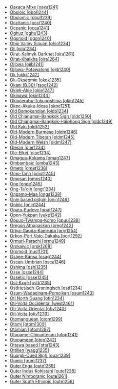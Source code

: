 - [Oaxaca Mixe [oaxa1241]](tree/mixe1284/mixe1286/oaxa1241/md.ini)
- [Oboloic [obol1244]](tree/atla1278/volt1241/benu1247/delt1251/obol1242/obol1244/md.ini)
- [Obulomic [obul1239]](tree/atla1278/volt1241/benu1247/delt1251/cent2028/kugb1242/obul1239/md.ini)
- [Occitanic [occi1240]](tree/indo1319/ital1284/lati1262/lati1263/impe1234/roma1334/ital1285/west2813/shif1234/sout3183/occi1240/md.ini)
- [Oceanic [ocea1241]](tree/aust1307/nucl1752/mala1545/cent2237/east2712/ocea1241/md.ini)
- [Oghuz [oghu1243]](tree/turk1311/comm1245/oghu1243/md.ini)
- [Ogonoid [ogon1240]](tree/atla1278/volt1241/benu1247/delt1251/ogon1240/md.ini)
- [Ohio Valley Siouan [ohio1234]](tree/siou1252/core1249/ohio1234/md.ini)
- [Oil [oila1234]](tree/indo1319/ital1284/lati1262/lati1263/impe1234/roma1334/ital1285/west2813/shif1234/nort3208/gall1280/oila1234/md.ini)
- [Oirat-Kalmyk-Darkhat [oira1261]](tree/mong1329/oira1260/oira1264/oira1261/md.ini)
- [Oirat-Khalkha [oira1264]](tree/mong1329/oira1260/oira1264/md.ini)
- [Ojibwa [ojib1241]](tree/algi1248/algo1256/east2765/ojib1240/ojib1241/md.ini)
- [Ojibwa-Potawatomi [ojib1240]](tree/algi1248/algo1256/east2765/ojib1240/md.ini)
- [Ok [okkk1242]](tree/nucl1709/cent2116/awyu1265/okok1235/okkk1242/md.ini)
- [Ok-Oksapmin [okok1235]](tree/nucl1709/cent2116/awyu1265/okok1235/md.ini)
- [Okani (B.30) [tsog1242]](tree/atla1278/volt1241/benu1247/bant1294/sout3152/narr1281/bant1295/b10b1234/tsog1242/md.ini)
- [Okiek-Akie [okie1247]](tree/nilo1247/sout2830/kale1246/okie1247/md.ini)
- [Okinawa [okin1244]](tree/japo1237/ryuk1243/nort3255/okin1244/md.ini)
- [Okinoerabu-Tokunoshima [okin1245]](tree/japo1237/ryuk1243/nort3255/amam1245/nucl1644/okin1245/md.ini)
- [Okpe-Akuku-Idesa [okpe1251]](tree/atla1278/volt1241/benu1247/akpe1249/edoi1239/nort3183/sout3171/okpe1251/md.ini)
- [Old Bomokandian [oldb1234]](tree/atla1278/volt1241/benu1247/bant1294/sout3152/narr1281/abab1240/oldb1234/md.ini)
- [Old Chiangmai-Bangkok Sign [oldc1250]](tree/sign1238/deaf1237/oldc1249/oldc1250/md.ini)
- [Old Chiangmai-Bangkok-Haiphong Sign [oldc1249]](tree/sign1238/deaf1237/oldc1249/md.ini)
- [Old Kuki [oldk1252]](tree/sino1245/kuki1245/kuki1246/oldk1252/md.ini)
- [Old-Modern Burmese [oldm1246]](tree/sino1245/burm1265/lolo1265/burm1266/sout3159/nucl1730/oldm1246/md.ini)
- [Old-Modern Tibetan [oldm1245]](tree/sino1245/bodi1256/bodi1257/oldm1245/md.ini)
- [Old-Modern Welsh [oldm1247]](tree/indo1319/celt1248/nucl1715/tgbc1234/insu1254/bryt1239/oldm1247/md.ini)
- [Oleran [oler1234]](tree/atla1278/volt1241/benu1247/kain1275/kain1276/uppe1457/oler1234/md.ini)
- [Olo-Elkei [oloe1234]](tree/nucl1708/auol1234/oloe1234/md.ini)
- [Omagua-Kokama [omag1247]](tree/tupi1275/mawe1252/awet1245/tupi1276/tupi1287/omag1247/md.ini)
- [Ombambaic [omba1243]](tree/atla1278/volt1241/benu1247/bant1294/sout3152/narr1281/cent2260/njeb1243/mber1262/tsit1234/omba1243/md.ini)
- [Ometo [omet1238]](tree/gong1255/omet1238/md.ini)
- [Omo-Tana [omot1245]](tree/afro1255/cush1243/east2699/lowl1267/sout3055/main1283/omot1245/md.ini)
- [Omosan [omos1240]](tree/nucl1709/mada1298/croi1234/tibo1242/omos1240/md.ini)
- [One [onee1245]](tree/nucl1708/west2580/onee1245/md.ini)
- [Ong-Ta'oih [ongt1234]](tree/aust1305/katu1271/taoi1247/ongt1234/md.ini)
- [Ongamo-Maa [onga1238]](tree/nilo1247/east2418/teso1247/lotu1248/onga1238/md.ini)
- [Onin based pidgin [onin1246]](tree/pidg1258/onin1246/md.ini)
- [Oninic [onin1244]](tree/aust1307/nucl1752/mala1545/cent2237/cent2245/keit1238/yamd1241/onin1244/md.ini)
- [Opata-Eudeve [opat1247]](tree/utoa1244/sout3136/opat1247/md.ini)
- [Opon-Yukpan [yukp1242]](tree/cari1283/yukp1242/md.ini)
- [Opuuo-Twampa-Komo [opuu1238]](tree/koma1264/opuu1238/md.ini)
- [Oregon Athapaskan [oreg1242]](tree/atha1245/atha1246/atha1247/paci1277/oreg1242/md.ini)
- [Oriya-Gauda-Kamrupa [oriy1254]](tree/indo1319/indo1320/indo1321/indo1323/oriy1254/md.ini)
- [Orkon-Port Vato-Dakaka [port1292]](tree/aust1307/nucl1752/mala1545/cent2237/east2712/ocea1241/nort3195/cent2269/ambr1240/port1292/md.ini)
- [Ormuri-Parachi [ormu1249]](tree/indo1319/indo1320/iran1269/ormu1249/md.ini)
- [Orokaivic [orok1268]](tree/nucl1709/bina1276/bina1279/nucl1603/sout2934/orok1268/md.ini)
- [Oromoid [nucl1701]](tree/afro1255/cush1243/east2699/lowl1267/sout3055/main1283/nucl1701/md.ini)
- [Osage-Kansa [osag1244]](tree/siou1252/core1249/miss1254/dheg1241/osag1244/md.ini)
- [Oscan-Umbrian [osca1246]](tree/indo1319/ital1284/sabe1249/osca1246/md.ini)
- [Oshima [oshi1235]](tree/japo1237/ryuk1243/nort3255/amam1245/nucl1644/oshi1235/md.ini)
- [Osse [osse1244]](tree/atla1278/volt1241/benu1247/akpe1249/edoi1239/nort3183/osse1244/md.ini)
- [Ossetic [osse1245]](tree/indo1319/indo1320/iran1269/cent2317/sogd1247/osse1245/md.ini)
- [Ost-Kxoe [ostk1235]](tree/khoe1240/khoe1241/nonk1236/ostk1235/md.ini)
- [Ostfriesisch-Groningisch [ostf1234]](tree/indo1319/germ1287/nort3152/west2793/nort3175/alts1234/midd1345/lowg1239/ostf1234/md.ini)
- [Osum-Wadaginam-Pomoikan [osum1243]](tree/nucl1709/mada1298/kala1403/sout3148/osum1243/md.ini)
- [Oti North Guang [otin1234]](tree/atla1278/volt1241/kwav1236/nyoa1234/poto1254/tano1248/guan1278/nort3204/otin1234/md.ini)
- [Oti-Volta Occidental [west2461]](tree/atla1278/volt1241/nort3149/gura1261/cent2243/nort2777/bwam1248/otiv1239/nucl1743/gurm1247/west2461/md.ini)
- [Oti-Volta Oriental [otiv1240]](tree/atla1278/volt1241/nort3149/gura1261/cent2243/nort2777/bwam1248/otiv1239/nucl1743/otiv1240/md.ini)
- [Oti-Volta [otiv1239]](tree/atla1278/volt1241/nort3149/gura1261/cent2243/nort2777/bwam1248/otiv1239/md.ini)
- [Otomanguean [otom1299]](tree/otom1299/md.ini)
- [Otomi [otom1300]](tree/otom1299/west2783/otop1241/otop1242/otom1297/otom1300/md.ini)
- [Otomian [otom1297]](tree/otom1299/west2783/otop1241/otop1242/otom1297/md.ini)
- [Otopame-Chinantecan [otop1241]](tree/otom1299/west2783/otop1241/md.ini)
- [Otopamean [otop1242]](tree/otom1299/west2783/otop1241/otop1242/md.ini)
- [Ottawa based [otta1243]](tree/pidg1258/otta1243/md.ini)
- [Ottilien [wagg1235]](tree/lowe1437/ramu1234/lowe1439/wagg1235/md.ini)
- [Ouargli-Oued Righ [ouar1239]](tree/afro1255/berb1260/zena1250/moza1250/ouar1239/md.ini)
- [Oumic [oumi1237]](tree/aust1307/nucl1752/mala1545/cent2237/east2712/ocea1241/west2818/papu1253/peri1258/cent2070/oumi1237/md.ini)
- [Outer Enga [oute1259]](tree/nucl1709/enga1254/enga1251/oute1259/md.ini)
- [Outer Indus Kohistani [oute1238]](tree/indo1319/indo1320/indo1321/indo1324/kohi1251/indu1240/oute1238/md.ini)
- [Outer Nimboranic [oute1261]](tree/nimb1257/oute1261/md.ini)
- [Outer South Ethiopic [oute1258]](tree/afro1255/semi1276/west2786/ethi1244/sout3078/oute1258/md.ini)
